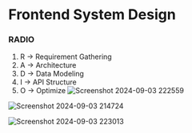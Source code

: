 # Frontend System Design
### RADIO
1. R -> Requirement Gathering
2. A -> Architecture
3. D -> Data Modeling
4. I -> API Structure
5. O -> Optimize
![Screenshot 2024-09-03 222559](https://github.com/user-attachments/assets/af845f34-0817-4ec9-9755-513e8065096d)



![Screenshot 2024-09-03 214724](https://github.com/user-attachments/assets/a6867788-01e6-4a88-a959-e2a3e3a7aeab)

![Screenshot 2024-09-03 223013](https://github.com/user-attachments/assets/11cb53b3-1e86-4b8e-98d6-8676a85cccc5)
